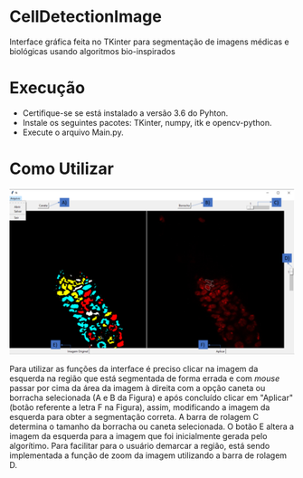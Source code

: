 # CellDetectionImage
Interface gráfica feita no TKinter para segmentação de imagens médicas e biológicas usando algoritmos bio-inspirados

# Execução
- Certifique-se se está instalado a versão 3.6 do Pyhton.
- Instale os seguintes pacotes: TKinter, numpy, itk e opencv-python.
- Execute o arquivo Main.py.

# Como Utilizar

![alt text](Images/InterfaceGrafica.png)

Para utilizar as funções da interface é preciso clicar na imagem da esquerda na região que está segmentada de forma errada e com _mouse_ passar por cima da área da imagem à direita com a opção caneta ou borracha selecionada (A e B da Figura) e após concluído clicar em "Aplicar" (botão referente a letra F na Figura), assim, modificando a imagem da esquerda para obter a segmentação correta. A barra de rolagem C determina o tamanho da borracha ou caneta selecionada. O botão E altera a imagem da esquerda para a imagem que foi inicialmente gerada pelo algorítimo. Para facilitar para o usuário demarcar a região, está sendo implementada a função de zoom da imagem utilizando a barra de rolagem D.


